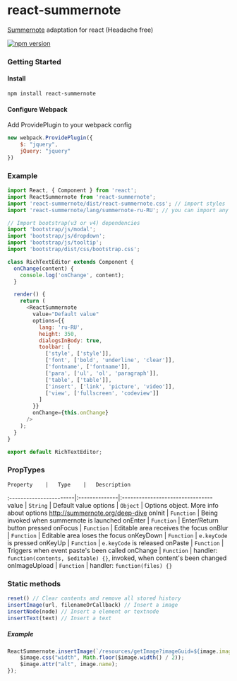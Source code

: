 # react-summernote
[Summernote](https://github.com/summernote/summernote) adaptation for react (Headache free)

[![npm version](https://badge.fury.io/js/react-summernote.svg)](https://www.npmjs.com/package/react-summernote)


### Getting Started
#### Install
```
npm install react-summernote
```
#### Configure Webpack
Add ProvidePlugin to your webpack config
```javascript
new webpack.ProvidePlugin({
	$: "jquery",
	jQuery: "jquery"
})
```

### Example
```javascript
import React, { Component } from 'react';
import ReactSummernote from 'react-summernote';
import 'react-summernote/dist/react-summernote.css'; // import styles
import 'react-summernote/lang/summernote-ru-RU'; // you can import any other locale

// Import bootstrap(v3 or v4) dependencies
import 'bootstrap/js/modal';
import 'bootstrap/js/dropdown';
import 'bootstrap/js/tooltip';
import 'bootstrap/dist/css/bootstrap.css';

class RichTextEditor extends Component {
  onChange(content) {
    console.log('onChange', content);
  }

  render() {
    return (
      <ReactSummernote
        value="Default value"
        options={{
          lang: 'ru-RU',
          height: 350,
          dialogsInBody: true,
          toolbar: [
            ['style', ['style']],
            ['font', ['bold', 'underline', 'clear']],
            ['fontname', ['fontname']],
            ['para', ['ul', 'ol', 'paragraph']],
            ['table', ['table']],
            ['insert', ['link', 'picture', 'video']],
            ['view', ['fullscreen', 'codeview']]
          ]
        }}
        onChange={this.onChange}
      />
    );
  }
}

export default RichTextEditor;
```

### PropTypes
	Property	|	Type	|	Description
:-----------------------|:--------------|:--------------------------------
value | `String` | Default value
options | `Object` | Options object. More info about options http://summernote.org/deep-dive
onInit | `Function` | Being invoked when summernote is launched
onEnter | `Function` | Enter/Return button pressed
onFocus | `Function` | Editable area receives the focus
onBlur | `Function` | Editable area loses the focus
onKeyDown | `Function` | `e.keyCode` is pressed
onKeyUp | `Function` | `e.keyCode` is released
onPaste | `Function` | Triggers when event paste's been called
onChange | `Function` | handler: `function(contents, $editable) {}`, invoked, when content's been changed
onImageUpload | `Function` | handler: `function(files) {}`

### Static methods
```javascript
reset() // Clear contents and remove all stored history
insertImage(url, filenameOrCallback) // Insert a image
insertNode(node) // Insert a element or textnode
insertText(text) // Insert a text
```
##### Example
```javascript
ReactSummernote.insertImage(`/resources/getImage?imageGuid=${image.imageGuid}`, $image => {
	$image.css("width", Math.floor($image.width() / 2));
	$image.attr("alt", image.name);
});
```
